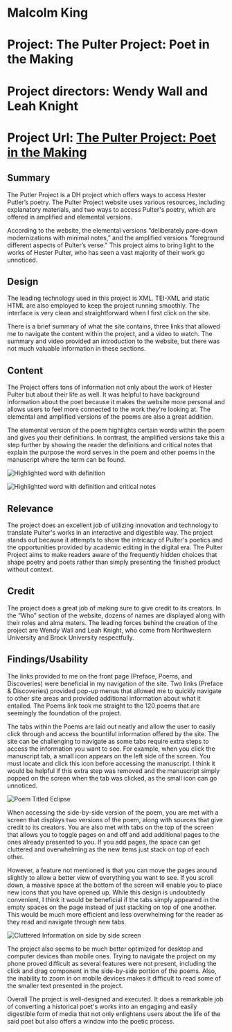 # Malcolm King

# Project: The Pulter Project: Poet in the Making
# Project directors: Wendy Wall and Leah Knight
# Project Url: [The Pulter Project: Poet in the Making](http://pulterproject.northwestern.edu/)


## Summary
The Putler Project is a DH project which offers ways to access Hester Putler’s poetry. The Pulter Project website uses various resources, including explanatory materials, and two ways to access Pulter's poetry, which are offered in amplified and elemental versions. 

According to the website, the elemental versions “deliberately pare-down modernizations with minimal notes,” and the amplified versions "foreground different aspects of Pulter’s verse." This project aims to bring light to the works of Hester Pulter, who has seen a vast majority of their work go unnoticed. 

## Design

The leading technology used in this project is XML. TEI-XML and static HTML are also employed to keep the project running smoothly. The interface is very clean and straightforward when I first click on the site. 

There is a brief summary of what the site contains, three links that allowed me to navigate the content within the project, and a video to watch. The summary and video provided an introduction to the website, but there was not much valuable information in these sections.

## Content 
The Project offers tons of information not only about the work of Hester Pulter but about their life as well. It was helpful to have background information about the poet because it makes the website more personal and allows users to feel more connected to the work they're looking at. The elemental and amplified versions of the poems are also a great addition. 

The elemental version of the poem highlights certain words within the poem and gives you their definitions. In contrast, the amplified versions take this a step further by showing the reader the definitions and critical notes that explain the purpose the word serves in the poem and other poems in the manuscript where the term can be found.

![Highlighted word with definition](https://hydratedking.github.io/HydratedKing/images/Elemental.png)

![Highlighted word with definition and critical notes](https://hydratedking.github.io/HydratedKing/images/Amplified.png)

## Relevance 
The project does an excellent job of utilizing innovation and technology to translate Pulter's works in an interactive and digestible way. The project stands out because it attempts to show the intricacy of Pulter's poetics and the opportunities provided by academic editing in the digital era. The Pulter Project aims to make readers aware of the frequently hidden choices that shape poetry and poets rather than simply presenting the finished product without context.

## Credit
The project does a great job of making sure to give credit to its creators. In the “Who” section of the website, dozens of names are displayed along with their roles and alma maters. The leading forces behind the creation of the project are Wendy Wall and Leah Knight, who come from Northwestern University and Brock University respectfully. 

## Findings/Usability 
The links provided to me on the front page (Preface, Poems, and Discoveries) were beneficial in my navigation of the site. Two links (Preface & Discoveries) provided pop-up menus that allowed me to quickly navigate to other site areas and provided additional information about what it entailed. The Poems link took me straight to the 120 poems that are seemingly the foundation of the project.

The tabs within the Poems are laid out neatly and allow the user to easily click through and access the bountiful information offered by the site. The site can be challenging to navigate as some tabs require extra steps to access the information you want to see. For example, when you click the manuscript tab, a small icon appears on the left 
side of the screen. You must locate and click this icon before accessing the manuscript. I think it would be helpful if this extra step was removed and the manuscript simply popped on the screen when the tab was clicked, as the small icon can go unnoticed. 

![Poem Titled Eclipse](https://hydratedking.github.io/HydratedKing/images/Eclipsepoem.png)

When accessing the side-by-side version of the poem, you are met with a screen that displays two versions of the poem, along with sources that give credit to its creators. You are also met with tabs on the top of the screen that allows you to toggle pages on and off and add additional pages to the ones already presented to you. If you add pages, the space can get cluttered and overwhelming as the new items just stack on top of each other. 

However, a feature not mentioned is that you can move the pages around slightly to allow a better view of everything you want to see. If you scroll down, a massive space at the bottom of the screen will enable you to place new icons that you have opened up. While this design is undoubtedly convenient, I think it would be beneficial if the tabs simply appeared in the empty spaces on the page instead of just stacking on top of one another. This would be much more efficient and less overwhelming for the reader as they read and navigate through new tabs. 

![Cluttered Information on side by side screen](https://hydratedking.github.io/HydratedKing/images/sidebysideclutter.png)

The project also seems to be much better optimized for desktop and computer devices than mobile ones. Trying to navigate the project on my phone proved difficult as several features were not present, including the click and drag component in the side-by-side portion of the poems. Also, the inability to zoom in on mobile devices makes it difficult to read some of the smaller text presented in the project.

Overall The project is well-designed and executed. It does a remarkable job of converting a historical poet's works into an engaging and easily digestible form of media that not only enlightens users about the life of the said poet but also offers a window into the poetic process.
